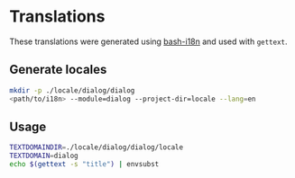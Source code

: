 # Translations

These translations were generated using [bash-i18n](https://github.com/Royal-Linux/bash-i18n) and used with `gettext`.

## Generate locales

```sh
mkdir -p ./locale/dialog/dialog
<path/to/i18n> --module=dialog --project-dir=locale --lang=en
```

## Usage

```sh
TEXTDOMAINDIR=./locale/dialog/dialog/locale
TEXTDOMAIN=dialog
echo $(gettext -s "title") | envsubst
```
